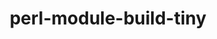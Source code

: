 ---
title: "perl-module-build-tiny"
layout: cache
categories: [package, develop]
meta: {"compilers": ["none"], "num_specs": 20, "num_specs_by_stack": {"data-vis-sdk": 10, "e4s": 10, "hep": 9, "root": 20}, "oss": ["ubuntu20.04", "ubuntu22.04"], "platforms": ["linux"], "stacks": ["data-vis-sdk", "e4s", "hep", "root"], "targets": ["x86_64_v3"], "versions": ["0.048"]}
spec_details: [{"compiler": "none", "hash": "23c2mf57yk7su4gyy7244ixzodze7yzt", "os": "ubuntu22.04", "platform": "linux", "size": "-", "stacks": ["e4s", "hep", "root"], "target": "x86_64_v3", "variants": ["build_system=perl"], "versions": ["0.048"]}, {"compiler": "none", "hash": "2mhvkzfsqc4cd3wg2ulwmqrj6xoq56r7", "os": "ubuntu20.04", "platform": "linux", "size": "-", "stacks": ["data-vis-sdk", "root"], "target": "x86_64_v3", "variants": ["build_system=perl"], "versions": ["0.048"]}, {"compiler": "none", "hash": "4kgg5htmuuietrypjbojltnbd5nsvtao", "os": "ubuntu22.04", "platform": "linux", "size": "-", "stacks": ["e4s", "hep", "root"], "target": "x86_64_v3", "variants": ["build_system=perl"], "versions": ["0.048"]}, {"compiler": "none", "hash": "4opqrekcxmiuyiyv3thpcotfcfmm2doq", "os": "ubuntu22.04", "platform": "linux", "size": "-", "stacks": ["e4s", "hep", "root"], "target": "x86_64_v3", "variants": ["build_system=perl"], "versions": ["0.048"]}, {"compiler": "none", "hash": "6h23oceri6bniuwvqsuwgm756z4ql5n4", "os": "ubuntu22.04", "platform": "linux", "size": "-", "stacks": ["e4s", "hep", "root"], "target": "x86_64_v3", "variants": ["build_system=perl"], "versions": ["0.048"]}, {"compiler": "none", "hash": "adqweghwe5hud26n46g2nw3huu267nqw", "os": "ubuntu22.04", "platform": "linux", "size": "-", "stacks": ["e4s", "hep", "root"], "target": "x86_64_v3", "variants": ["build_system=perl"], "versions": ["0.048"]}, {"compiler": "none", "hash": "avz4rci3siphijhqiaq2vebdve4gtnz6", "os": "ubuntu22.04", "platform": "linux", "size": "-", "stacks": ["e4s", "hep", "root"], "target": "x86_64_v3", "variants": ["build_system=perl"], "versions": ["0.048"]}, {"compiler": "none", "hash": "chudpodk4p4gay2bjdb5dvc6e5nluemu", "os": "ubuntu22.04", "platform": "linux", "size": "-", "stacks": ["e4s", "hep", "root"], "target": "x86_64_v3", "variants": ["build_system=perl"], "versions": ["0.048"]}, {"compiler": "none", "hash": "hrpvxfdgnw6oidb7y6imqs2kphfxkq7g", "os": "ubuntu20.04", "platform": "linux", "size": "-", "stacks": ["data-vis-sdk", "root"], "target": "x86_64_v3", "variants": ["build_system=perl"], "versions": ["0.048"]}, {"compiler": "none", "hash": "irmkinwo6us767yay3gwmni4h5femast", "os": "ubuntu20.04", "platform": "linux", "size": "-", "stacks": ["data-vis-sdk", "root"], "target": "x86_64_v3", "variants": ["build_system=perl"], "versions": ["0.048"]}, {"compiler": "none", "hash": "j75kqrdpn3hu47mpvjaw5xaj7heoqv5v", "os": "ubuntu22.04", "platform": "linux", "size": "-", "stacks": ["e4s", "root"], "target": "x86_64_v3", "variants": ["build_system=perl"], "versions": ["0.048"]}, {"compiler": "none", "hash": "jdpt2cuvsulbdjt3b3gozrnpxk4x2i2v", "os": "ubuntu20.04", "platform": "linux", "size": "-", "stacks": ["data-vis-sdk", "root"], "target": "x86_64_v3", "variants": ["build_system=perl"], "versions": ["0.048"]}, {"compiler": "none", "hash": "lyg2fca5pneotqdiu2ueghyfwfvkzect", "os": "ubuntu20.04", "platform": "linux", "size": "-", "stacks": ["data-vis-sdk", "root"], "target": "x86_64_v3", "variants": ["build_system=perl"], "versions": ["0.048"]}, {"compiler": "none", "hash": "oyi7rlnr4ll2u5kqguyjd7d3vi474cjt", "os": "ubuntu20.04", "platform": "linux", "size": "-", "stacks": ["data-vis-sdk", "root"], "target": "x86_64_v3", "variants": ["build_system=perl"], "versions": ["0.048"]}, {"compiler": "none", "hash": "sct5hix5v6sjjz7vk5vxu7xa4cywoo4o", "os": "ubuntu20.04", "platform": "linux", "size": "-", "stacks": ["data-vis-sdk", "root"], "target": "x86_64_v3", "variants": ["build_system=perl"], "versions": ["0.048"]}, {"compiler": "none", "hash": "tagdbo5vvarhornu6yci7unsh5wfznhu", "os": "ubuntu22.04", "platform": "linux", "size": "-", "stacks": ["e4s", "hep", "root"], "target": "x86_64_v3", "variants": ["build_system=perl"], "versions": ["0.048"]}, {"compiler": "none", "hash": "twes46jhp3tfwiwnqlo3i7h62fzzpanp", "os": "ubuntu20.04", "platform": "linux", "size": "-", "stacks": ["data-vis-sdk", "root"], "target": "x86_64_v3", "variants": ["build_system=perl"], "versions": ["0.048"]}, {"compiler": "none", "hash": "wogbjhzm6mtoxr3ogv637votmh5ll262", "os": "ubuntu20.04", "platform": "linux", "size": "-", "stacks": ["data-vis-sdk", "root"], "target": "x86_64_v3", "variants": ["build_system=perl"], "versions": ["0.048"]}, {"compiler": "none", "hash": "yjmgesxzamz4xiol43zr44co3vs6v4oq", "os": "ubuntu20.04", "platform": "linux", "size": "-", "stacks": ["data-vis-sdk", "root"], "target": "x86_64_v3", "variants": ["build_system=perl"], "versions": ["0.048"]}, {"compiler": "none", "hash": "zuhy2hmv3jvaypehlfpuosbn7ocoovvv", "os": "ubuntu22.04", "platform": "linux", "size": "-", "stacks": ["e4s", "hep", "root"], "target": "x86_64_v3", "variants": ["build_system=perl"], "versions": ["0.048"]}]
---